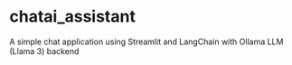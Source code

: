 # chatai_assistant
A simple chat application using Streamlit and LangChain with Ollama LLM (Llama 3) backend
